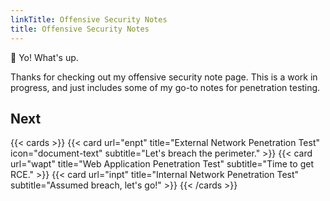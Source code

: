 ```yaml
---
linkTitle: Offensive Security Notes
title: Offensive Security Notes
---
```


👋 Yo! What's up.

Thanks for checking out my offensive security note page. This is a work in progress, and just includes some of my go-to notes for penetration testing. 

## Next

{{< cards >}}
  {{< card url="enpt" title="External Network Penetration Test" icon="document-text" subtitle="Let's breach the perimeter." >}}
  {{< card url="wapt" title="Web Application Penetration Test" subtitle="Time to get RCE." >}}
  {{< card url="inpt" title="Internal Network Penetration Test" subtitle="Assumed breach, let's go!" >}}
{{< /cards >}}
